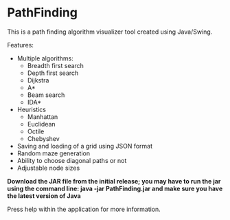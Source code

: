 # PathFinding

This is a path finding algorithm visualizer tool created using Java/Swing.

Features:
- Multiple algorithms:
    - Breadth first search
    - Depth first search
    - Dijkstra
    - A*
    - Beam search
    - IDA* 
- Heuristics
    - Manhattan
    - Euclidean
    - Octile
    - Chebyshev
- Saving and loading of a grid using JSON format
- Random maze generation
- Ability to choose diagonal paths or not
- Adjustable node sizes

**Download the JAR file from the initial release; you may have to run the jar using the command line: java -jar PathFinding.jar and make sure you have the latest version of Java**

Press help within the application for more information.
